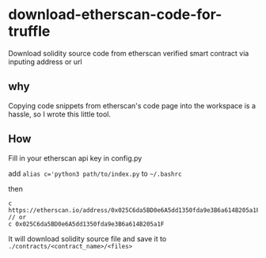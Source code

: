 # download-etherscan-code-for-truffle
Download solidity source code from etherscan verified smart contract via inputing address or url

## why

Copying code snippets from etherscan's code page into the workspace is a hassle, so I wrote this little tool.

## How

Fill in your etherscan api key in config.py

add `alias c='python3 path/to/index.py` to `~/.bashrc`

then

```shell
c https://etherscan.io/address/0x025C6da5BD0e6A5dd1350fda9e3B6a614B205a1F
// or
c 0x025C6da5BD0e6A5dd1350fda9e3B6a614B205a1F
```

It will download solidity source file and save it to `./contracts/<contract_name>/<files>`
